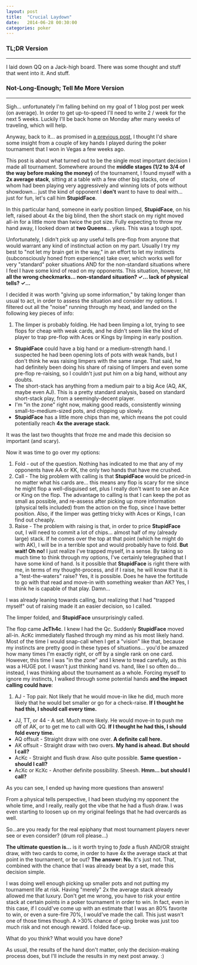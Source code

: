 ```yaml
---
layout: post
title:  "Crucial Laydown"
date:   2014-06-28 00:30:00
categories: poker
---
```

<p></p>

### TL;DR Version
------------

I laid down QQ on a Jack-high board. There was some thought and stuff that went into it. And stuff.

### Not-Long-Enough; Tell Me More Version
------------

Sigh... unfortunately I'm falling behind on my goal of 1 blog post per week (on average). In order to get up-to-speed I'll need to write 2 / week for the next 5 weeks. Luckily I'll be back home on Monday after many weeks of traveling, which will help.

Anyway, back to it... as promised in [a previous post](/1-for-8), I thought I'd share some insight from a couple of key hands I played during the poker tournament that I won in Vegas a few weeks ago.

This post is about what turned out to be the single most important decision I made all tournament. Somewhere around the **middle stages (1/2 to 3/4 of the way before making the money)** of the tournament, I found myself with a **2x average stack**, sitting at a table with a few other big stacks, one of whom had been playing very aggressively and winning lots of pots without showdown... just the kind of opponent I **don't** want to have to deal with... just for fun, let's call him **StupidFace**.

In this particular hand, someone in early position limped, **StupidFace**, on his left, raised about 4x the big blind, then the short stack on my right moved all-in for a little more than twice the pot size. Fully expecting to throw my hand away, I looked down at **two Queens**... yikes. This was a tough spot.

Unfortunately, I didn't pick up any useful tells pre-flop from anyone that would warrant any kind of instinctual action on my part. Usually I try my best to "not let my brain get in the way," in an effort to let my instincts (subconsciously honed from experience) take over, which works well for very "standard" poker situations AND for the non-standard situations where I feel I have some kind of read on my opponents. This situation, however, hit **all the wrong checkmarks... non-standard situation? ✓... lack of physical tells? ✓...**

I decided it was worth "giving up some information," by taking longer than usual to act, in order to assess the situation and consider my options. I filtered out all the "noise" running through my head, and landed on the following key pieces of info:

1. The limper is probably folding. He had been limping a lot, trying to see flops for cheap with weak cards, and he didn't seem like the kind of player to trap pre-flop with Aces or Kings by limping in early position.
- **StupidFace** could have a big hand or a medium-strength hand. I suspected he had been opening lots of pots with weak hands, but I don't think he was raising limpers with the same range. That said, he had definitely been doing his share of raising of limpers and even some pre-flop re-raising, so I couldn't just put him on a big hand, without any doubts.
- The short-stack has anything from a medium pair to a big Ace (AQ, AK, maybe even AJ). This is a pretty standard analysis, based on standard short-stack play, from a seemingly-decent player.
- I'm "in the zone" right now, making good reads, consistently winning small-to-medium-sized pots, and chipping up slowly.
- **StupidFace** has a little more chips than me, which means the pot could potentially reach **4x the average stack**.

It was the last two thoughts that froze me and made this decision so important (and scary).

Now it was time to go over my options:

1. Fold - out of the question. Nothing has indicated to me that any of my opponents have AA or KK, the only two hands that have me crushed.
2. Call - The big problem with calling is that **StupidFace** would be priced-in no matter what his cards are... this means any flop is scary for me since he might flop a well-disguised set, plus I really don't want to see an Ace or King on the flop. The advantage to calling is that I can keep the pot as small as possible, and re-assess after picking up more information (physical tells included) from the action on the flop, since I have better position. Also, if the limper was getting tricky with Aces or Kings, I can find out cheaply.
3. Raise - The problem with raising is that, in order to price **StupidFace** out, I will need to commit a lot of chips... almost half of my (already large) stack. If he comes over the top at that point (which he might do with AK), I will be in a terrible spot and would probably have to fold. **But wait! Oh no!** I just realize I've trapped myself, in a sense. By taking so much time to think through my options, I've certainly telegraphed that I have some kind of hand. Is it possible that **StupidFace** is right there with me, in terms of my thought-process, and if I raise, he will know that it is a "test-the-waters" raise? Yes, it is possible. Does he have the fortitude to go with that read and move-in with something weaker than AK? Yes, I think he is capable of that play. Damn...

I was already leaning towards calling, but realizing that I had "trapped myself" out of raising made it an easier decision, so I called.

The limper folded, and **StupidFace** unsurprisingly called.

The flop came **JcTh4c**. I knew I had the Qc. Suddenly **StupidFace** moved all-in. AcKc immediately flashed through my mind as his most likely hand. Most of the time I would snap-call when I get a "vision" like that, because my instincts are pretty good in these types of situations... you'd be amazed how many times I'm exactly right, or off by a single rank on one card. However, this time I was "in the zone" and I knew to tread carefully, as this was a HUGE pot. I wasn't just thinking hand vs. hand, like I so often do... instead, I was thinking about the tournament as a whole. Forcing myself to ignore my instincts, I walked through some potential hands **and the impact calling could have**:

1. AJ - Top pair. Not likely that he would move-in like he did, much more likely that he would bet smaller or go for a check-raise. **If I thought he had this, I should call every time.**
- JJ, TT, or 44 - A set. Much more likely. He would move-in to push me off of AK, or to get me to call with QQ. **If I thought he had this, I should fold every time.**
- AQ offsuit - Straight draw with one over. **A definite call here.**
- AK offsuit - Straight draw with two overs. **My hand is ahead. But should I call?**
- AcKc - Straight and flush draw. Also quite possible. **Same question - should I call?**
- AcXc or KcXc - Another definite possibility. Sheesh. **Hmm... but should I call?**

As you can see, I ended up having more questions than answers!

From a physical tells perspective, I had been studying my opponent the whole time, and I really, really got the vibe that he had a flush draw. I was even starting to loosen up on my original feelings that he had overcards as well.

So...are you ready for the real epiphany that most tournament players never see or even consider? (drum roll please...)

**The ultimate question is...** is it worth trying to _fade_ a flush AND/OR straight draw, with two cards to come, in order to have 4x the average stack at that point in the tournament, or be out? **The answer: No.** It's just not. That, combined with the chance that I was already beat by a set, made this decision simple.

I was doing well enough picking up smaller pots and not putting my tournament life at risk. Having "merely" 2x the average stack already allowed me that luxury. Don't get me wrong, you have to risk your entire stack at certain points in a poker tournament in order to win. In fact, even in this case, if I could've come up with an estimate that I was an 80% favorite to win, or even a sure-fire 70%, I would've made the call. This just wasn't one of those times though. A >30% chance of going broke was just too much risk and not enough reward. I folded face-up.

What do you think? What would you have done?

As usual, the results of the hand don't matter, only the decision-making process does, but I'll include the results in my next post anway. :)